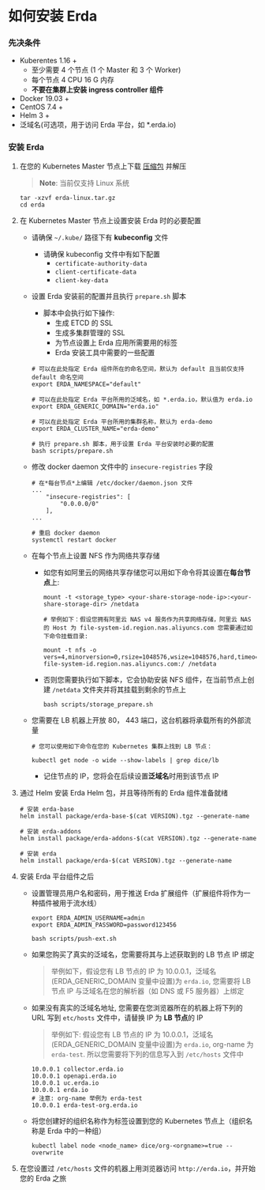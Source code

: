 # 如何安装 Erda 

### 先决条件

- Kuberentes 1.16 +
  - 至少需要 4 个节点 (1 个 Master 和 3 个 Worker)
  - 每个节点 4 CPU 16 G 内存
  - **不要在集群上安装 ingress controller 组件**
- Docker 19.03 +
- CentOS 7.4 +
- Helm 3 +
- 泛域名(可选项，用于访问 Erda 平台，如 *.erda.io)



### 安装 Erda

1. 在您的 Kubernetes Master 节点上下载 [压缩包](https://github.com/erda-project/erda/releases) 并解压
	
   > **Note**: 当前仅支持 Linux 系统
   
   ```shell
   tar -xzvf erda-linux.tar.gz
   cd erda
   ```



2. 在 Kubernetes Master 节点上设置安装 Erda 时的必要配置

   - 请确保 `~/.kube/` 路径下有 **kubeconfig** 文件
      - 请确保 kubeconfig 文件中有如下配置
      	- `certificate-authority-data`
      	- `client-certificate-data`
      	- `client-key-data`

      
      
   - 设置 Erda 安装前的配置并且执行 `prepare.sh` 脚本
   
     - 脚本中会执行如下操作:
       - 生成 ETCD 的 SSL
       - 生成多集群管理的 SSL
       - 为节点设置上 Erda 应用所需要用的标签
       - Erda 安装工具中需要的一些配置
   
     ```shell
     # 可以在此处指定 Erda 组件所在的命名空间，默认为 default 且当前仅支持 default 命名空间
     export ERDA_NAMESPACE="default"
     
     # 可以在此处指定 Erda 平台所用的泛域名，如 *.erda.io，默认值为 erda.io
     export ERDA_GENERIC_DOMAIN="erda.io"
     
     # 可以在此处指定 Erda 平台所用的集群名称，默认为 erda-demo
     export ERDA_CLUSTER_NAME="erda-demo"
     
     # 执行 prepare.sh 脚本，用于设置 Erda 平台安装时必要的配置
     bash scripts/prepare.sh
     ```

     

   - 修改 docker daemon 文件中的 `insecure-registries` 字段
   
      ```shell
      # 在*每台节点*上编辑 /etc/docker/daemon.json 文件
      ...
          "insecure-registries": [
              "0.0.0.0/0"
          ],
      ...
      
      # 重启 docker daemon
      systemctl restart docker
      ```

      
   
   - 在每个节点上设置 NFS 作为网络共享存储
   
      - 如您有如阿里云的网络共享存储您可以用如下命令将其设置在**每台节点**上:
      
        ```shell
        mount -t <storage_type> <your-share-storage-node-ip>:<your-share-storage-dir> /netdata
        
        # 举例如下：假设您拥有阿里云 NAS v4 服务作为共享网络存储，阿里云 NAS 的 Host 为 file-system-id.region.nas.aliyuncs.com 您需要通过如下命令挂载目录:
        
        mount -t nfs -o vers=4,minorversion=0,rsize=1048576,wsize=1048576,hard,timeo=600,retrans=2,noresvport file-system-id.region.nas.aliyuncs.com:/ /netdata  
        ```
   
      - 否则您需要执行如下脚本，它会协助安装 NFS 组件，在当前节点上创建 `/netdata` 文件夹并将其挂载到剩余的节点上

        ```shell
        bash scripts/storage_prepare.sh
        ```
      
      
      
      
   - 您需要在 LB 机器上开放 80， 443 端口，这台机器将承载所有的外部流量
   
      ```shell
      # 您可以使用如下命令在您的 Kubernetes 集群上找到 LB 节点：
      
      kubectl get node -o wide --show-labels | grep dice/lb
      ```
   
      - 记住节点的 IP，您将会在后续设置**泛域名**时用到该节点 IP



3. 通过 Helm 安装 Erda Helm 包，并且等待所有的 Erda 组件准备就绪

   ```shell
   # 安装 erda-base
   helm install package/erda-base-$(cat VERSION).tgz --generate-name
   
   # 安装 erda-addons
   helm install package/erda-addons-$(cat VERSION).tgz --generate-name
   
   # 安装 erda
   helm install package/erda-$(cat VERSION).tgz --generate-name
   ```

   

4. 安装 Erda 平台组件之后

   - 设置管理员用户名和密码，用于推送 Erda 扩展组件（扩展组件将作为一种插件被用于流水线）

     ```shell
     export ERDA_ADMIN_USERNAME=admin
     export ERDA_ADMIN_PASSWORD=password123456
     
     bash scripts/push-ext.sh
     ```

     

   - 如果您购买了真实的泛域名，您需要将其与上述获取到的 LB 节点 IP 绑定

     > 举例如下，假设您有 LB 节点的 IP 为 10.0.0.1，泛域名(ERDA_GENERIC_DOMAIN 变量中设置)为 `erda.io`, 您需要将 LB 节点 IP 与泛域名在您的解析器（如 DNS 或 F5 服务器）上绑定

     

   - 如果没有真实的泛域名地址, 您需要在您浏览器所在的机器上将下列的 URL 写到 `etc/hosts` 文件中，请替换 IP 为 **LB 节点**的 IP

     > 举例如下:  假设您有 LB 节点的 IP 为 10.0.0.1，泛域名(ERDA_GENERIC_DOMAIN 变量中设置)为 `erda.io`, org-name 为 `erda-test`. 所以您需要将下列的信息写入到 `/etc/hosts` 文件中

     ```shell
     10.0.0.1 collector.erda.io
     10.0.0.1 openapi.erda.io
     10.0.0.1 uc.erda.io
     10.0.0.1 erda.io
     # 注意: org-name 举例为 erda-test
     10.0.0.1 erda-test-org.erda.io
     ```

     

   - 将您创建好的组织名称作为标签设置到您的 Kubernetes 节点上（组织名称是 Erda 中的一种组）

     ```shell
     kubectl label node <node_name> dice/org-<orgname>=true --overwrite
     ```

     

5. 在您设置过 `/etc/hosts` 文件的机器上用浏览器访问 `http://erda.io`，并开始您的 Erda 之旅